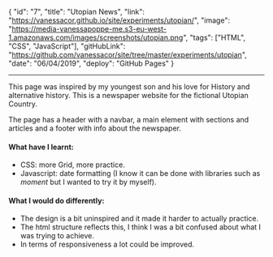 {
"id": "7",
"title": "Utopian News",
"link": "https://vanessacor.github.io/site/experiments/utopian/",
"image": "https://media-vanessapoppe-me.s3-eu-west-1.amazonaws.com/images/screenshots/utopian.png",
"tags": ["HTML", "CSS", "JavaScript"],
"gitHubLink": "https://github.com/vanessacor/site/tree/master/experiments/utopian",
"date": "06/04/2019",
"deploy": "GitHub Pages"
}

---

This page was inspired by my youngest son and his love for History and alternative history. This is a newspaper website for the fictional Utopian Country.

The page has a header with a navbar, a main element with sections and articles and a footer with info about the newspaper.

#### What have I learnt:

- CSS: more Grid, more practice.
- Javascript: date formatting (I know it can be done with libraries such as _moment_ but I wanted to try it by myself).

#### What I would do differently:

- The design is a bit uninspired and it made it harder to actually practice.
- The html structure reflects this, I think I was a bit confused about what I was trying to achieve.
- In terms of responsiveness a lot could be improved.
